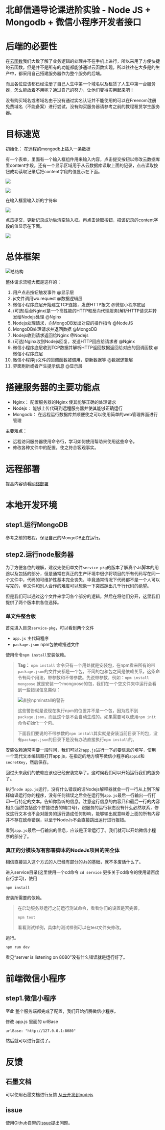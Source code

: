 北邮信通导论课进阶实验 - Node JS + Mongodb + 微信小程序开发者接口
===

# 后端的必要性

在[云函数](https://www.oursparkspace.cn/?yada_wiki=1541583107)我们大致了解了业务逻辑的处理并不在手机上进行，所以采用了方便快捷的云函数。但是并不是所有的功能都能够通过云函数实现，所以往往在大多是的生产中，都采用自己搭建服务器作为整个服务的后端。

而且各位应该都已经注册了自己人生中第一个域名以及租赁了人生中第一台服务器，怎么能放着不用呢？通过自己的努力，让他们变得实用起来吧！

没有购买域名或者域名由于没有通过实名认证并不能使用的可以在Freenom注册免费域名（不能备案）进行尝试，没有购买服务器请参考之前的教程租赁学生服务器。

# 目标速览

初始化： 在远程的mongodb上插入一条数据
<!-- TODO: 插入图片 mongo-express 后台图片 -->

有一个表单，里面有一个输入框组件用来输入内容，点击提交按钮以修改云数据库里content字段。还有一个显示区域用于从云数据库读取上面的记录，点击读取按钮成功读取记录后把content字段的值显示在下面。

![](img/2-22[1].png)

![](img/3-12[1].png)

在输入框里输入新的字符串

![](img/4-11[1].png)

点击提交，更新记录成功后清空输入框。再点击读取按钮，把该记录的content字段的值显示在下面。

![](img/5-7[1].png)

<!-- PS: TODO: 上面的图片需要更换 -->

# 总体框架

![总结构](img/总结构.png)

整体请求流程大概是这样的：

1. 用户点击按钮触发事件 @显示层
2. js文件调用wx.request @数据逻辑层
3. 微信小程序底层开始建立TCP连接，发送HTTP报文 @微信小程序底层
4. (可选)后台Nginx(是一个高性能的HTTP和反向代理服务)解析HTTP请求并转发给Nodejs处理 @Nginx
5. Nodejs处理请求，向MongoDB发出对应的操作指令 @NodeJS
6. MongoDB处理请求并返回数据 @MongoDB
7. Nodejs收到请求返回给Nginx @Nodejs
8. (可选)Nginx收到Nodejs回复，发送HTTP回应给请求者 @Nginx
9. 微信小程序底层收到TCP数据并解析HTTP返回数据返回给对应的回调函数 @微信小程序底层
10. 微信小程序js文件的回调函数被调用，更新数据等 @数据逻辑层
11. 界面刷新或者产生提示信息 @显示层

# 搭建服务器的主要功能点

- Nginx： 配置服务器的Nginx 使其能够正确的处理请求
- Nodejs： 能够上传代码到远程服务器并使其能够正确运行
- Mongodb： 在远程运行数据库并顺便使之可以使用简单的web管理界面进行管理

主要难点：

- 远程访问服务器使用命令行，学习如何使用帮助来使用这些命令。
- 修改各种文件中的配置，使之符合客观事实。

# 远程部署

提高内容请看[网络部署](./网络部署.md)

# 本地开发环境

## step1.运行MongoDB

参考之前的教程，保证自己的MongoDB正在运行。

## step2.运行node服务器

为了方便各位的理解，建议先使用单文件`service-pkg`的版本了解真个Js脚本的用途以及包括的部分，但是通常在真正的生产环境中很少将项目的所有代码写在同一个文件中，代码的可维护性基本完全丧失，毕竟通常情况下代码都不是一个人可以写完的，单文件和别人合作的难度可以想象一下突然蹦出几千行代码的绝望。

但是我们可以通过这个文件来学习各个部分的逻辑，然后在将他们分开，这里我们提供了两个版本供各位选择。

### 单文件整合版

首先进入目录`service-pkg`，可以看到两个文件

- `app.js` 主代码程序
- `package.json` npm包依赖描述文件

使用命令`npm install`安装依赖。

> **Tag：** `npm install` 命令只有一个用处就是安装包，在npm看来所有的带`package.json`的文件夹都是一个包，不同的包和包之间是依赖关系，这条命令有两个用法，带参数和不带参数。先说带参数，例如：`npm install mongoose` 就是安装一个mongoose的包，我们在一个空文件夹中运行会看到一些错误信息类似：
>
> ![直接npminstall的警告](img/npminstall的警告.png)
> 
> 这些警告就是说现在执行npm的位置并不是一个包，因为找不到`package.json`，而且这个是不会自动生成的。如果需要可以使用`npm init`命令初始化一个包。
> 
> 下面我们要说的不带参数的`npm install`其实就是安装当前目录下的包，没有`package.json`的目录下是没有办法直接执行`npm install`的。

安装依赖通常需要一段时间，我们可以对`app.js`进行一下必要信息的填写，使用一个现代文本编辑器打开app.js，在指定的地方填写微信小程序的`appid`和`secretKey`，然后保存。

回过头来我们的依赖应该也已经安装完毕了。这时候我们可以开始运行我们的服务了。

执行`node app.js`运行，没有什么错误的话Nodejs解释器就会一行一行从上到下解释编译运行你的程序，没有任何错误之后会在运行到`app.js`最后一行输出一行打印一行特定的文本。告知你监听的信息。注意这行信息的内容只和最后一行的内容相关(当然包括这个拼接进去的端口号)，跟服务的运行状态没有什么必然联系，修改这行文本也不会对服务的运行造成任何影响，能够输出就意味着上面的所有内容并不存在致命错误，以至于NodeJs不会直接跳出运行进行报错。

看到`app.js`最后一行输出的信息，应该是正常运行了。我们就可以开始微信小程序的部分了。

### 真正的分模块写有部署脚本的NodeJs项目的完全体

相信直接进入这个方式的人已经有部分的Js的基础，就不多废话什么了。

进入service目录(这里使用一个cd命令 `cd service` 更多关于cd命令的使用请百度自行学习)，使用

```cmd
npm install
```

安装所需要的依赖。

> 在启动服务器运行之前运行测试命令，看看你们的设置是否完善。
>
> ```cmd
> npm test
> ```
> 
> 看看测试样例，具体的测试样例可以在test文件夹修改。

运行。

```cmd
npm run dev
```

看见“server is listening on 8080”没有什么错误就是运行好了。

# 前端微信小程序

## step1.微信小程序

至此 整个服务端都完成了配置，我们开始折腾微信小程序。

修改 app.js 里面的 urlBase

```JS
urlBase: "http://127.0.0.1:8080"
```

然后就可以进行尝试了。

# 反馈

## 石墨文档

可以使用石墨文档进行反馈
[从云开发到nodejs](https://shimo.im/docs/1IB7aZCatlQcsXAK/)

## issue

使用Github自带的[issue](https://github.com/xiaokeji/oursparkspaceNginxNodeConfigStudy/issues)提出问题。